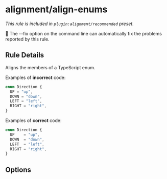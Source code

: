 # alignment/align-enums

_This rule is included in `plugin:alignment/recommended` preset._

🔧 The --fix option on the command line can automatically fix the problems reported by this rule.

## Rule Details

Aligns the members of a TypeScript enum.

Examples of **incorrect** code:

```ts
enum Direction {
  UP = "up",
  DOWN = "down",
  LEFT = "left",
  RIGHT = "right",
}
```

Examples of **correct** code:

```ts
enum Direction {
  UP    = "up",
  DOWN  = "down",
  LEFT  = "left",
  RIGHT = "right",
}
```

## Options
